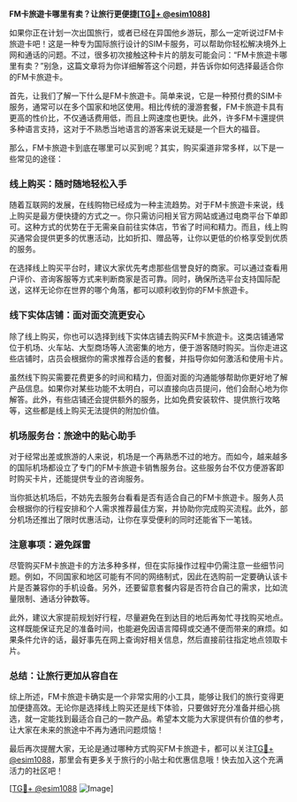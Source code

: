 **FM卡旅遊卡哪里有卖？让旅行更便捷[[TG💪+ @esim1088](https://t.me/s/esim1088)]**

如果你正在计划一次出国旅行，或者已经在异国他乡游玩，那么一定听说过FM卡旅遊卡吧！这是一种专为国际旅行设计的SIM卡服务，可以帮助你轻松解决境外上网和通话的问题。不过，很多初次接触这种卡片的朋友可能会问：“FM卡旅遊卡哪里有卖？”别急，这篇文章将为你详细解答这个问题，并告诉你如何选择最适合你的FM卡旅遊卡。

首先，让我们了解一下什么是FM卡旅遊卡。简单来说，它是一种预付费的SIM卡服务，通常可以在多个国家和地区使用。相比传统的漫游套餐，FM卡旅遊卡具有更高的性价比，不仅通话费用低，而且上网速度也更快。此外，许多FM卡還提供多种语言支持，这对于不熟悉当地语言的游客来说无疑是一个巨大的福音。

那么，FM卡旅遊卡到底在哪里可以买到呢？其实，购买渠道非常多样，以下是一些常见的途径：

### **线上购买：随时随地轻松入手**

随着互联网的发展，在线购物已经成为一种主流趋势。对于FM卡旅遊卡来说，线上购买是最方便快捷的方式之一。你只需访问相关官方网站或通过电商平台下单即可。这种方式的优势在于无需亲自前往实体店，节省了时间和精力。而且，线上购买通常会提供更多的优惠活动，比如折扣、赠品等，让你以更低的价格享受到优质的服务。

在选择线上购买平台时，建议大家优先考虑那些信誉良好的商家。可以通过查看用户评价、咨询客服等方式来判断商家是否可靠。同时，确保所选平台支持国际配送，这样无论你在世界的哪个角落，都可以顺利收到你的FM卡旅遊卡。

### **线下实体店铺：面对面交流更安心**

除了线上购买，你也可以选择到线下实体店铺去购买FM卡旅遊卡。这类店铺通常位于机场、火车站、大型商场等人流密集的地方，便于游客随时购买。当你走进这些店铺时，店员会根据你的需求推荐合适的套餐，并指导你如何激活和使用卡片。

虽然线下购买需要花费更多的时间和精力，但面对面的沟通能够帮助你更好地了解产品信息。如果你对某些功能不太明白，可以直接向店员提问，他们会耐心地为你解答。此外，有些店铺还会提供额外的服务，比如免费安装软件、提供旅行攻略等，这些都是线上购买无法提供的附加价值。

### **机场服务台：旅途中的贴心助手**

对于经常出差或旅游的人来说，机场是一个再熟悉不过的地方。而如今，越来越多的国际机场都设立了专门的FM卡旅遊卡销售服务台。这些服务台不仅方便游客即时购买卡片，还能提供专业的咨询服务。

当你抵达机场后，不妨先去服务台看看是否有适合自己的FM卡旅遊卡。服务人员会根据你的行程安排和个人需求推荐最佳方案，并协助你完成购买流程。此外，部分机场还推出了限时优惠活动，让你在享受便利的同时还能省下一笔钱。

### **注意事项：避免踩雷**

尽管购买FM卡旅遊卡的方法多种多样，但在实际操作过程中仍需注意一些细节问题。例如，不同国家和地区可能有不同的网络制式，因此在选购前一定要确认该卡片是否兼容你的手机设备。另外，还要留意套餐内容是否符合自己的需求，比如流量限制、通话分钟数等。

此外，建议大家提前规划好行程，尽量避免在到达目的地后再匆忙寻找购买地点。这样既能保证充足的准备时间，也能避免因语言障碍或交通不便而带来的麻烦。如果条件允许的话，最好事先在网上查询好相关信息，然后直接前往指定地点领取卡片。

### **总结：让旅行更加从容自在**

综上所述，FM卡旅遊卡确实是一个非常实用的小工具，能够让我们的旅行变得更加便捷高效。无论你是选择线上购买还是线下体验，只要做好充分准备并细心挑选，就一定能找到最适合自己的一款产品。希望本文能为大家提供有价值的参考，让大家在未来的旅途中不再为通讯问题烦恼！

最后再次提醒大家，无论是通过哪种方式购买FM卡旅遊卡，都可以关注[TG💪+ @esim1088](https://t.me/s/esim1088)，那里会有更多关于旅行的小贴士和优惠信息哦！快去加入这个充满活力的社区吧！

[[TG💪+ @esim1088](https://t.me/s/esim1088) ![Image](https://i.postimg.cc/4NQfJmqS/Snipaste-2025-05-13-00-14-12.png)]